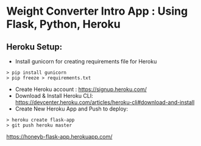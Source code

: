 # Weight Converter Intro App : Using Flask, Python, Heroku

## Heroku Setup:
- Install gunicorn for creating requirements file for Heroku
```buildoutcfg
> pip install gunicorn
> pip freeze > requirements.txt
```
- Create Heroku account : https://signup.heroku.com/
- Download & Install Heroku CLI: https://devcenter.heroku.com/articles/heroku-cli#download-and-install
- Create New Heroku App and Push to deploy:
```buildoutcfg
> heroku create flask-app
> git push heroku master
```
https://honeyb-flask-app.herokuapp.com/
